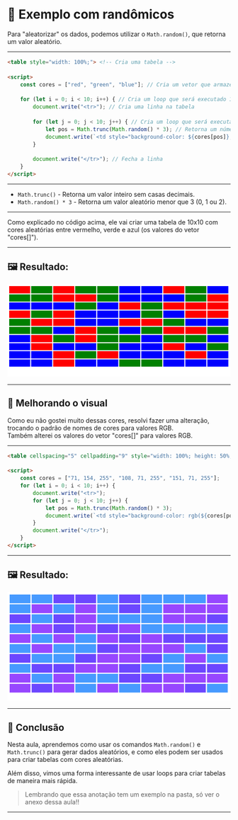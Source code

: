 # 🎲 Exemplo com randômicos

Para "aleatorizar" os dados, podemos utilizar o `Math.random()`, que retorna um valor aleatório.

---

```html
<table style="width: 100%;"> <!-- Cria uma tabela -->

<script>
    const cores = ["red", "green", "blue"]; // Cria um vetor que armazena os dados das cores

    for (let i = 0; i < 10; i++) { // Cria um loop que será executado 10 vezes
        document.write("<tr>"); // Cria uma linha na tabela

        for (let j = 0; j < 10; j++) { // Cria um loop que será executado 10 vezes
            let pos = Math.trunc(Math.random() * 3); // Retorna um número aleatório entre 0 e 2 e armazena na variável pos
            document.write(`<td style="background-color: ${cores[pos]};">&nbsp;</td>`); // Escreve um dado na tabela e define a cor de fundo através do vetor de cores com o valor aleatório do pos como índice
        }

        document.write("</tr>"); // Fecha a linha
    }
</script>
```

---

- `Math.trunc()` - Retorna um valor inteiro sem casas decimais.
- `Math.random() * 3` - Retorna um valor aleatório menor que 3 (0, 1 ou 2).

---

Como explicado no código acima, ele vai criar uma tabela de 10x10 com cores aleatórias entre vermelho, verde e azul (os valores do vetor "cores[]").

---

## 🖼️ Resultado:

<img src="../img/Aula009-TabelaRGBRandom.png">

---

## 🎨 Melhorando o visual

Como eu não gostei muito dessas cores, resolvi fazer uma alteração, trocando o padrão de nomes de cores para valores RGB.<br>
Também alterei os valores do vetor "cores[]" para valores RGB.

---

```html
<table cellspacing="5" cellpadding="9" style="width: 100%; height: 50%;">

<script>
    const cores = ["71, 154, 255", "108, 71, 255", "151, 71, 255"];
    for (let i = 0; i < 10; i++) {
        document.write("<tr>");
        for (let j = 0; j < 10; j++) {
            let pos = Math.trunc(Math.random() * 3);
            document.write(`<td style="background-color: rgb(${cores[pos]});">&nbsp;</td>`);
        }
        document.write("</tr>");
    }
</script>
```
---

## 🖼️ Resultado:

<img src="../img/Aula009-TabelaBonitaRGB.png">

---

## 📝 Conclusão

Nesta aula, aprendemos como usar os comandos `Math.random()` e `Math.trunc()` para gerar dados aleatórios, e como eles podem ser usados para criar tabelas com cores aleatórias.

Além disso, vimos uma forma interessante de usar loops para criar tabelas de maneira mais rápida.

> Lembrando que essa anotação tem um exemplo na pasta, só ver o anexo dessa aula!!
---
